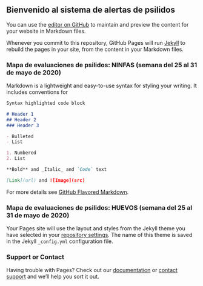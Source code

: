 ## Bienvenido al sistema de alertas de psilidos

You can use the [editor on GitHub](https://github.com/vacashot/asoprofit/edit/master/README.md) to maintain and preview the content for your website in Markdown files.

Whenever you commit to this repository, GitHub Pages will run [Jekyll](https://jekyllrb.com/) to rebuild the pages in your site, from the content in your Markdown files.

### Mapa de evaluaciones de psilidos: NINFAS (semana del 25 al 31 de mayo de 2020)

Markdown is a lightweight and easy-to-use syntax for styling your writing. It includes conventions for

```markdown
Syntax highlighted code block

# Header 1
## Header 2
### Header 3

- Bulleted
- List

1. Numbered
2. List

**Bold** and _Italic_ and `Code` text

[Link](url) and ![Image](src)
```

For more details see [GitHub Flavored Markdown](https://guides.github.com/features/mastering-markdown/).

### Mapa de evaluaciones de psilidos: HUEVOS (semana del 25 al 31 de mayo de 2020)

Your Pages site will use the layout and styles from the Jekyll theme you have selected in your [repository settings](https://github.com/vacashot/asoprofit/settings). The name of this theme is saved in the Jekyll `_config.yml` configuration file.

### Support or Contact

Having trouble with Pages? Check out our [documentation](https://help.github.com/categories/github-pages-basics/) or [contact support](https://github.com/contact) and we’ll help you sort it out.
